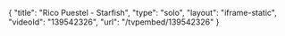 {
    "title": "Rico Puestel - Starfish",
    "type": "solo",
    "layout": "iframe-static",
    "videoId": "139542326",
    "url": "\/tvpembed\/139542326"
}
